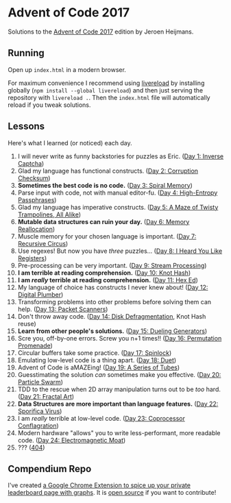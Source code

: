# Advent of Code 2017

Solutions to the [Advent of Code 2017](http://adventofcode.com/2017) edition by Jeroen Heijmans.

## Running

Open up `index.html` in a modern browser.

For maximum convenience I recommend using [livereload](https://www.npmjs.com/package/livereload) by installing globally (`npm install --global livereload`) and then just serving the repository with `livereload .`. 
Then the `index.html` file will automatically reload if you tweak solutions.

## Lessons

Here's what I learned (or noticed) each day.

1. I will never write as funny backstories for puzzles as Eric. ([Day 1: Inverse Captcha](http://adventofcode.com/2017/day/1))
2. Glad my language has functional constructs. ([Day 2: Corruption Checksum](http://adventofcode.com/2017/day/2))
3. **Sometimes the best code is no code.** ([Day 3: Spiral Memory](http://adventofcode.com/2017/day/))
4. Parse input with code, not with manual editor-fu. ([Day 4: High-Entropy Passphrases](http://adventofcode.com/2017/day/))
5. Glad my language has imperative constructs. ([Day 5: A Maze of Twisty Trampolines, All Alike](http://adventofcode.com/2017/day/))
6. **Mutable data structures can ruin your day.** ([Day 6: Memory Reallocation](http://adventofcode.com/2017/day/))
7. Muscle memory for your chosen language is important. ([Day 7: Recursive Circus](http://adventofcode.com/2017/day/))
8. Use regexes! But now you have *three* puzzles... ([Day 8: I Heard You Like Registers](http://adventofcode.com/2017/day/))
9. Pre-processing can be very important. ([Day 9: Stream Processing](http://adventofcode.com/2017/day/))
10. **I am terrible at reading comprehension.** ([Day 10: Knot Hash](http://adventofcode.com/2017/day/10))
11. **I am *really* terrible at reading comprehension.**  ([Day 11: Hex Ed](http://adventofcode.com/2017/day/11))
12. My language of choice has constructs I never knew about! ([Day 12: Digital Plumber](http://adventofcode.com/2017/day/12))
13. Transforming problems into other problems before solving them can help. ([Day 13: Packet Scanners](http://adventofcode.com/2017/day/13))
14. Don't throw away code. ([Day 14: Disk Defragmentation](http://adventofcode.com/2017/day/14), Knot Hash reuse)
15. **Learn from other people's solutions.** ([Day 15: Dueling Generators](http://adventofcode.com/2017/day/15))
16. Scre you, off-by-one errors. Screw you n+1 times!! ([Day 16: Permutation Promenade](http://adventofcode.com/2017/day/16))
17. Circular buffers take some practice. ([Day 17: Spinlock](http://adventofcode.com/2017/day/17))
18. Emulating low-level code is a thing apart. ([Day 18: Duet](http://adventofcode.com/2017/day/18))
19. Advent of Code is aMAZEing! ([Day 19: A Series of Tubes](http://adventofcode.com/2017/day/19))
20. Guesstimating the solution *can* sometimes make you effective. ([Day 20: Particle Swarm](http://adventofcode.com/2017/day/20))
21. TDD to the rescue when 2D array manipulation turns out to be *too* hard. ([Day 21: Fractal Art](http://adventofcode.com/2017/day/21))
22. **Data Structures are more important than language features.** ([Day 22: Sporifica Virus](http://adventofcode.com/2017/day/22))
23. I am *really* terrible at low-level code. ([Day 23: Coprocessor Conflagration](http://adventofcode.com/2017/day/23))
24. Modern hardware "allows" you to write less-performant, more readable code. ([Day 24: Electromagnetic Moat](http://adventofcode.com/2017/day/24))
25. ??? ([404](http://adventofcode.com/2017/day/25))

## Compendium Repo

I've created [a Google Chrome Extension to spice up your private leaderboard page with graphs](https://chrome.google.com/webstore/detail/ipbomkmbokofodhhjpipflmdplipblbe).
It is [open source](https://github.com/jeroenheijmans/advent-of-code-charts) if you want to contribute!